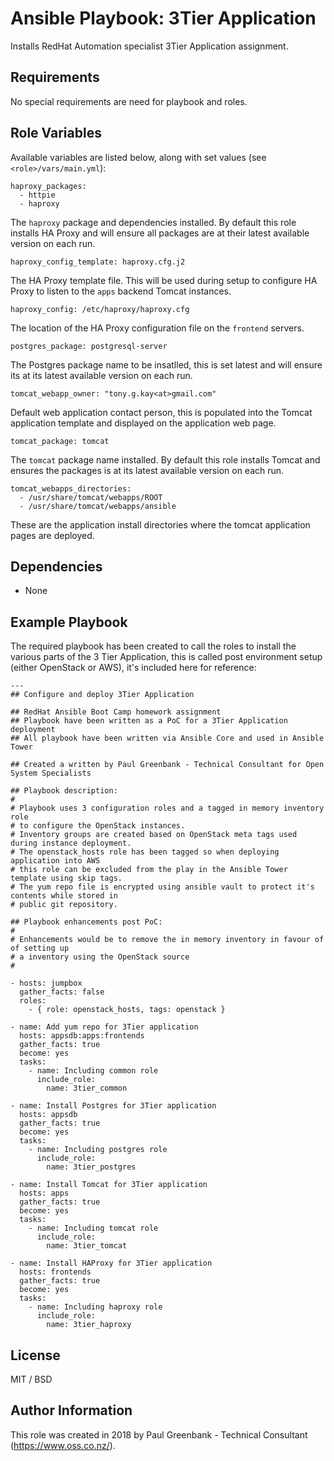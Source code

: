 # Ansible Playbook: 3Tier Application

Installs RedHat Automation specialist 3Tier Application assignment.

## Requirements

No special requirements are need for playbook and roles.

## Role Variables 

Available variables are listed below, along with set values (see `<role>/vars/main.yml`):

    haproxy_packages:
	  - httpie
	  - haproxy

The `haproxy` package and dependencies installed. By default this role installs HA Proxy and will ensure all packages are at their latest available version on each run. 

    haproxy_config_template: haproxy.cfg.j2

The HA Proxy template file. This will be used during setup to configure HA Proxy to listen to the `apps` backend Tomcat instances.

    haproxy_config: /etc/haproxy/haproxy.cfg

The location of the HA Proxy configuration file on the `frontend` servers.

    postgres_package: postgresql-server

The Postgres package name to be insatlled, this is set latest and will ensure its at its latest available version on each run.

    tomcat_webapp_owner: "tony.g.kay<at>gmail.com"

Default web application contact person, this is populated into the Tomcat application template and displayed on the application web page.

    tomcat_package: tomcat

The `tomcat` package name installed. By default this role installs Tomcat and ensures the packages is at its latest available version on each run. 

    tomcat_webapps_directories:
	  - /usr/share/tomcat/webapps/ROOT
	  - /usr/share/tomcat/webapps/ansible

These are the application install directories where the tomcat application pages are deployed.
 
## Dependencies

  - None

## Example Playbook

The required playbook has been created to call the roles to install the various parts of the 3 Tier Application, this is called post environment setup (either OpenStack or AWS),
it's included here for reference:

	---
	## Configure and deploy 3Tier Application

	## RedHat Ansible Boot Camp homework assignment
	## Playbook have been written as a PoC for a 3Tier Application deployment
	## All playbook have been written via Ansible Core and used in Ansible Tower

	## Created a written by Paul Greenbank - Technical Consultant for Open System Specialists

	## Playbook description:
	#
	# Playbook uses 3 configuration roles and a tagged in memory inventory role
	# to configure the OpenStack instances.
	# Inventory groups are created based on OpenStack meta tags used during instance deployment.
	# The openstack_hosts role has been tagged so when deploying application into AWS
	# this role can be excluded from the play in the Ansible Tower template using skip tags.
	# The yum repo file is encrypted using ansible vault to protect it's contents while stored in
	# public git repository.

	## Playbook enhancements post PoC:
	#
	# Enhancements would be to remove the in memory inventory in favour of of setting up
	# a inventory using the OpenStack source
	#

	- hosts: jumpbox
	  gather_facts: false
	  roles:
		- { role: openstack_hosts, tags: openstack }

	- name: Add yum repo for 3Tier application
	  hosts: appsdb:apps:frontends
	  gather_facts: true
	  become: yes
	  tasks:
		- name: Including common role
		  include_role:
			name: 3tier_common

	- name: Install Postgres for 3Tier application
	  hosts: appsdb
	  gather_facts: true
	  become: yes
	  tasks:
		- name: Including postgres role
		  include_role:
			name: 3tier_postgres

	- name: Install Tomcat for 3Tier application
	  hosts: apps
	  gather_facts: true
	  become: yes
	  tasks:
		- name: Including tomcat role
		  include_role:
			name: 3tier_tomcat

	- name: Install HAProxy for 3Tier application
	  hosts: frontends
	  gather_facts: true
	  become: yes
	  tasks:
		- name: Including haproxy role
		  include_role:
			name: 3tier_haproxy


## License

MIT / BSD

## Author Information

This role was created in 2018 by Paul Greenbank - Technical Consultant (https://www.oss.co.nz/).
